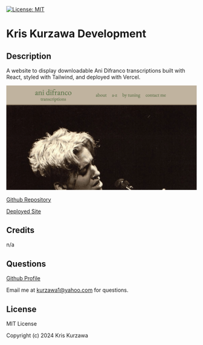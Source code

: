 [![License: MIT](https://img.shields.io/badge/License-MIT-yellow.svg)](https://opensource.org/licenses/MIT)
# Kris Kurzawa Development

## Description
A website to display downloadable Ani Difranco transcriptions built with React, styled with Tailwind, and deployed with Vercel.

![screenshot](https://github.com/KKurzawa/Ani-Difranco-Transcriptions/blob/main/public/AniScreenshot.png)

[Github Repository](https://github.com/KKurzawa/Ani-Difranco-Transcriptions)

[Deployed Site](https://anidifrancotranscriptions.vercel.app/)

## Credits

n/a

## Questions

[Github Profile](https://github.com/KKurzawa)

Email me at kurzawa1@yahoo.com for questions.

## License

MIT License

Copyright (c) 2024 Kris Kurzawa
